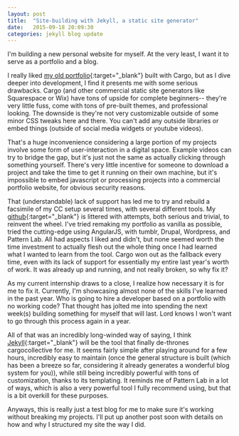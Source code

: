 ```yaml
---
layout: post
title:  "Site-building with Jekyll, a static site generator"
date:   2015-09-18 20:09:30
categories: jekyll blog update
---
```


I'm building a new personal website for myself. At the very least, I want it to serve as a portfolio and a blog.

I really liked [my old portfolio](http://www.cargocollective.com/tannerheffner){:target="_blank"} built with Cargo, but as I dive deeper into development, I find it presents me with some serious drawbacks. Cargo (and other commercial static site generators like Squarespace or Wix) have tons of upside for complete beginners-- they're very little fuss, come with tons of pre-built themes, and professional looking. The downside is they're not very customizable outside of some minor CSS tweaks here and there. You can't add any outside libraries or embed things (outside of social media widgets or youtube videos).

That's a huge inconvenience considering a large portion of my projects involve some form of user-interaction in a digital space. Example videos can try to bridge the gap, but it's just not the same as actually clicking through something yourself. There's very little incentive for someone to download a project and take the time to get it running on their own machine, but it's impossible to embed javascript or processing projects into a commercial portfolio website, for obvious security reasons.

That (understandable) lack of support has led me to try and rebuild a facsimile of my CC setup several times, with several different tools. My [github](https://github.com/tjheffner){:target="_blank"} is littered with attempts, both serious and trivial, to reinvent the wheel. I've tried remaking my portfolio as vanilla as possible, tried the cutting-edge using AngularJS, with tumblr, Drupal, Wordpress, and Pattern Lab. All had aspects I liked and didn't, but none seemed worth the time investment to actually flesh out the whole thing once I had learned what I wanted to learn from the tool. Cargo won out as the fallback every time, even with its lack of support for essentially my entire last year's worth of work. It was already up and running, and not really broken, so why fix it?

As my current internship draws to a close, I realize how necessary it is for me to fix it. Currently, I'm showcasing almost none of the skills I've learned in the past year. Who is going to hire a developer based on a portfolio with no working code? That thought has jolted me into spending the next week(s) building something for myself that will last. Lord knows I won't want to go through this process again in a year.

All of that was an incredibly long-winded way of saying, I think [Jekyll](http://jekyllrb.com){:target="_blank"} will be the tool that finally de-thrones cargocollective for me. It seems fairly simple after playing around for a few hours, incredibly easy to maintain (once the general structure is built (which has been a breeze so far, considering it already generates a wonderful blog system for you)), while still being incredibly powerful with tons of customization, thanks to its templating. It reminds me of Pattern Lab in a lot of ways, which is also a very powerful tool I fully recommend using, but that is a bit overkill for these purposes.

Anyways, this is really just a test blog for me to make sure it's working without breaking my projects. I'll put up another post soon with details on how and why I structured my site the way I did.
